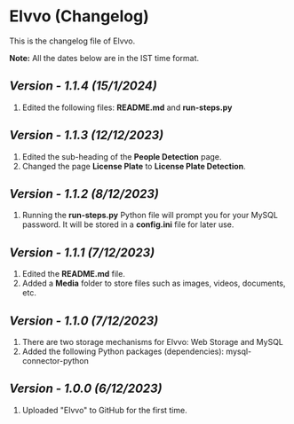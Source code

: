 # Elvvo (Changelog)

This is the changelog file of Elvvo.

**Note:** All the dates below are in the IST time format.

## <i>Version - 1.1.4 (15/1/2024)</i>

1. Edited the following files: **README.md** and **run-steps.py**

## <i>Version - 1.1.3 (12/12/2023)</i>

1. Edited the sub-heading of the **People Detection** page.
2. Changed the page **License Plate** to **License Plate Detection**.

## <i>Version - 1.1.2 (8/12/2023)</i>

1. Running the **run-steps.py** Python file will prompt you for your MySQL password. It will be stored in a **config.ini** file for later use.

## <i>Version - 1.1.1 (7/12/2023)</i>

1. Edited the **README.md** file.
2. Added a **Media** folder to store files such as images, videos, documents, etc.

## <i>Version - 1.1.0 (7/12/2023)</i>

1. There are two storage mechanisms for Elvvo: Web Storage and MySQL
2. Added the following Python packages (dependencies): mysql-connector-python

## <i>Version - 1.0.0 (6/12/2023)</i>

1. Uploaded "Elvvo" to GitHub for the first time.